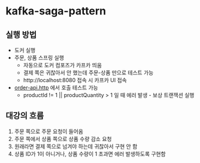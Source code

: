 # kafka-saga-pattern

## 실행 방법

- 도커 실행
- 주문, 상품 스프링 실행
    - 자동으로 도커 컴포즈가 카프카 띄움
    - 결제 쪽은 귀찮아서 안 했는데 주문-상품 만으로 테스트 가능
    - http://localhost:8080 접속 시 카프카 UI 접속
- [order-api.http](http/order/order-api.http) 에서 호출 테스트 가능
    - productId != 1 || productQuantity > 1 일 때 에러 발생 - 보상 트랜잭션 실행

## 대강의 흐름

1. 주문 쪽으로 주문 요청이 들어옴
2. 주문 쪽에서 상품 쪽으로 상품 수량 감소 요청
3. 원래라면 결제 쪽으로 넘겨야 하는데 귀찮아서 구현 안 함
4. 상품 ID가 1이 아니거나, 상품 수량이 1 초과면 에러 발생하도록 구현함 
